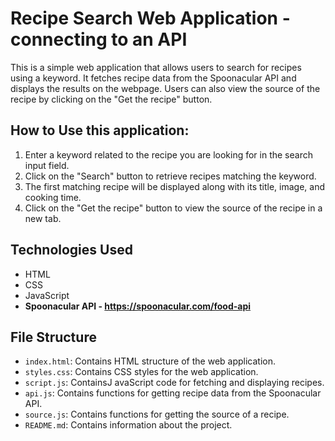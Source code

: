 # Recipe Search Web Application - connecting to an API

This is a simple web application that allows users to search for recipes using a keyword. It fetches recipe data from the Spoonacular API and displays the results on the webpage. Users can also view the source of the recipe by clicking on the "Get the recipe" button.

## How to Use this application:

1. Enter a keyword related to the recipe you are looking for in the search input field.
2. Click on the "Search" button to retrieve recipes matching the keyword.
3. The first matching recipe will be displayed along with its title, image, and cooking time.
4. Click on the "Get the recipe" button to view the source of the recipe in a new tab.

## Technologies Used

- HTML
- CSS
- JavaScript
- **Spoonacular API - https://spoonacular.com/food-api**

## File Structure

- `index.html`: Contains HTML structure of the web application.
- `styles.css`: Contains CSS styles for the web application.
- `script.js`: ContainsJ avaScript code for fetching and displaying recipes.
- `api.js`: Contains functions for getting recipe data from the Spoonacular API.
- `source.js`: Contains functions for getting the source of a recipe.
- `README.md`: Contains information about the project.
